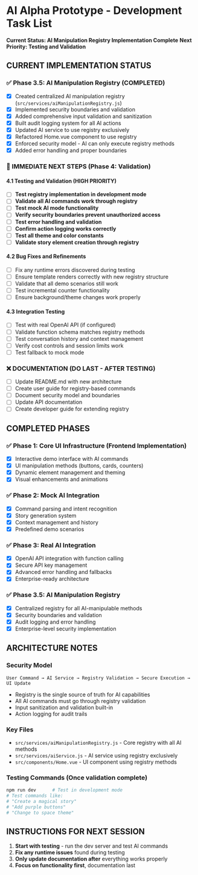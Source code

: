 # AI Alpha Prototype - Development Task List

**Current Status: AI Manipulation Registry Implementation Complete**
**Next Priority: Testing and Validation**

## CURRENT IMPLEMENTATION STATUS

### ✅ Phase 3.5: AI Manipulation Registry (COMPLETED)
- [x] Created centralized AI manipulation registry (`src/services/aiManipulationRegistry.js`)
- [x] Implemented security boundaries and validation
- [x] Added comprehensive input validation and sanitization
- [x] Built audit logging system for all AI actions
- [x] Updated AI service to use registry exclusively
- [x] Refactored Home.vue component to use registry
- [x] Enforced security model - AI can only execute registry methods
- [x] Added error handling and proper boundaries

### 🔄 IMMEDIATE NEXT STEPS (Phase 4: Validation)

#### 4.1 Testing and Validation (HIGH PRIORITY)
- [ ] **Test registry implementation in development mode**
- [ ] **Validate all AI commands work through registry**
- [ ] **Test mock AI mode functionality**
- [ ] **Verify security boundaries prevent unauthorized access**
- [ ] **Test error handling and validation**
- [ ] **Confirm action logging works correctly**
- [ ] **Test all theme and color constants**
- [ ] **Validate story element creation through registry**

#### 4.2 Bug Fixes and Refinements
- [ ] Fix any runtime errors discovered during testing
- [ ] Ensure template renders correctly with new registry structure
- [ ] Validate that all demo scenarios still work
- [ ] Test incremental counter functionality
- [ ] Ensure background/theme changes work properly

#### 4.3 Integration Testing
- [ ] Test with real OpenAI API (if configured)
- [ ] Validate function schema matches registry methods
- [ ] Test conversation history and context management
- [ ] Verify cost controls and session limits work
- [ ] Test fallback to mock mode

### ❌ DOCUMENTATION (DO LAST - AFTER TESTING)
- [ ] Update README.md with new architecture
- [ ] Create user guide for registry-based commands
- [ ] Document security model and boundaries
- [ ] Update API documentation
- [ ] Create developer guide for extending registry

## COMPLETED PHASES

### ✅ Phase 1: Core UI Infrastructure (Frontend Implementation)
- [x] Interactive demo interface with AI commands
- [x] UI manipulation methods (buttons, cards, counters)
- [x] Dynamic element management and theming
- [x] Visual enhancements and animations

### ✅ Phase 2: Mock AI Integration
- [x] Command parsing and intent recognition
- [x] Story generation system
- [x] Context management and history
- [x] Predefined demo scenarios

### ✅ Phase 3: Real AI Integration
- [x] OpenAI API integration with function calling
- [x] Secure API key management
- [x] Advanced error handling and fallbacks
- [x] Enterprise-ready architecture

### ✅ Phase 3.5: AI Manipulation Registry
- [x] Centralized registry for all AI-manipulable methods
- [x] Security boundaries and validation
- [x] Audit logging and error handling
- [x] Enterprise-level security implementation

## ARCHITECTURE NOTES

### Security Model
```
User Command → AI Service → Registry Validation → Secure Execution → UI Update
```

- Registry is the single source of truth for AI capabilities
- All AI commands must go through registry validation
- Input sanitization and validation built-in
- Action logging for audit trails

### Key Files
- `src/services/aiManipulationRegistry.js` - Core registry with all AI methods
- `src/services/aiService.js` - AI service using registry exclusively
- `src/components/Home.vue` - UI component using registry methods

### Testing Commands (Once validation complete)
```bash
npm run dev      # Test in development mode
# Test commands like:
# "Create a magical story"
# "Add purple buttons"
# "Change to space theme"
```

## INSTRUCTIONS FOR NEXT SESSION
1. **Start with testing** - run the dev server and test AI commands
2. **Fix any runtime issues** found during testing
3. **Only update documentation after** everything works properly
4. **Focus on functionality first**, documentation last
